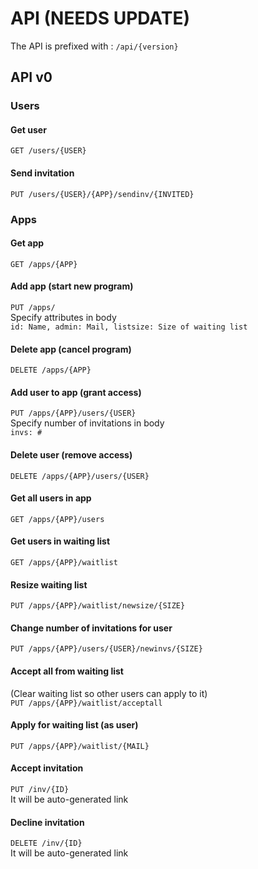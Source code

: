 # API (NEEDS UPDATE)

The API is prefixed with : `/api/{version}`

## API v0

### Users

#### Get user
`GET /users/{USER}`

#### Send invitation
`PUT /users/{USER}/{APP}/sendinv/{INVITED}`

### Apps

#### Get app
`GET /apps/{APP}`

#### Add app (start new program)
`PUT /apps/`  
Specify attributes in body  
`
id: Name,
admin: Mail,
listsize: Size of waiting list
`

#### Delete app (cancel program)
`DELETE /apps/{APP}`

#### Add user to app (grant access)
`PUT /apps/{APP}/users/{USER}`  
Specify number of invitations in body  
`invs: #`

#### Delete user (remove access)
`DELETE /apps/{APP}/users/{USER}`

#### Get all users in app
`GET /apps/{APP}/users`

#### Get users in waiting list
`GET /apps/{APP}/waitlist`

#### Resize waiting list
`PUT /apps/{APP}/waitlist/newsize/{SIZE}`

#### Change number of invitations for user
`PUT /apps/{APP}/users/{USER}/newinvs/{SIZE}`

#### Accept all from waiting list
(Clear waiting list so other users can apply to it)  
`PUT /apps/{APP}/waitlist/acceptall`

#### Apply for waiting list (as user)
`PUT /apps/{APP}/waitlist/{MAIL}`

#### Accept invitation
`PUT /inv/{ID}`  
It will be auto-generated link

#### Decline invitation
`DELETE /inv/{ID}`  
It will be auto-generated link

